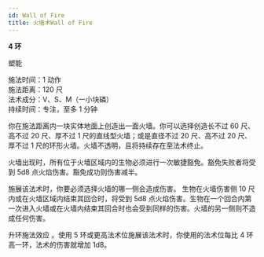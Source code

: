 ```yaml
---
id: Wall of Fire
title: 火墙术Wall of Fire
---
```


**4 环**

塑能

施法时间：1 动作  
施法距离：120 尺  
法术成分：V、S、M（一小块磷）  
持续时间：专注，至多 1 分钟

你在施法距离内一块实体地面上创造出一面火墙。你可以选择创造长不过 60 尺、高不过 20 尺、厚不过 1 尺的直线型火墙；或是直径不过 20 尺、高不过 20 尺、厚不过 1 尺的环形火墙。火墙不透明，且将持续存在至法术终止。

火墙出现时，所有位于火墙区域内的生物必须进行一次敏捷豁免。豁免失败者将受到 5d8 点火焰伤害。豁免成功则伤害减半。

施展该法术时，你要必须选择火墙的哪一侧会造成伤害。
生物在火墙伤害侧 10 尺内或在火墙区域内结束其回合时，将受到 5d8 点火焰伤害。生物在一个回合内第一次进入火墙或在火墙内结束其回合时也会受到同样的伤害。火墙的另一侧则不造成任何伤害。

升环施法效应
。使用 5 环或更高法术位施展该法术时，你使用的法术位每比 4 环高一环，法术的伤害就增加 1d8。

